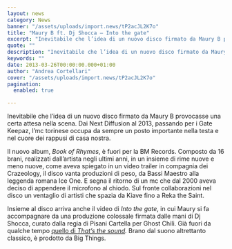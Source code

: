 ```yaml
---
layout: news
category: News
banner: "/assets/uploads/import.news/tP2acJL2K7o"
title: "Maury B ft. Dj Shocca – Into the gate"
excerpt: "Inevitabile che l’idea di un nuovo disco firmato da Maury B provocasse una certa attesa nella scena. Dai Next Diffusion al 2013, passando per i Gate Keepaz, l’mc torinese occupa da sempre un posto importante nella testa e nel cuore dei rappusi di casa nostra. Il nuovo album, Book of Rhymes, è fuori per la BM [&hellip"
quote: ""
description: "Inevitabile che l’idea di un nuovo disco firmato da Maury B provocasse una certa attesa nella scena. Dai Next Diffusion al 2013, passando per i Gate Keepaz, l’mc torinese occupa da sempre un posto importante nella testa e nel cuore dei rappusi di casa nostra. Il nuovo album, Book of Rhymes, è fuori per la BM [&hellip"
keywords: ""
date: 2013-03-26T00:00:00.000+01:00
author: "Andrea Cortellari"
cover: "/assets/uploads/import.news/tP2acJL2K7o"
pagination:
  enabled: true

---
```


Inevitabile che l’idea di un nuovo disco firmato da Maury B provocasse una certa attesa nella scena. Dai Next Diffusion al 2013, passando per i Gate Keepaz, l’mc torinese occupa da sempre un posto importante nella testa e nel cuore dei rappusi di casa nostra.

Il nuovo album, _Book of Rhymes_, è fuori per la BM Records. Composto da 16 brani, realizzati dall’artista negli ultimi anni, in un insieme di rime nuove e meno nuove, come aveva spiegato in un video trailer in compagnia dei Crazeology, il disco vanta produzioni di peso, da Bassi Maestro alla leggenda romana Ice One. E segna il ritorno di un mc che dal 2000 aveva deciso di appendere il microfono al chiodo. Sul fronte collaborazioni nel disco un ventaglio di artisti che spazia da Kiave fino a Reka the Saint.

Insieme al disco arriva anche il video di _Into the gate_, in cui Maury si fa accompagnare da una produzione colossale firmata dalle mani di Dj Shocca, curato dalla regia di Pisani Cartella per Ghost Chili. Già fuori da qualche tempo [quello di _That’s the sound_](https://hotmc.com/thats-the-sound-il-nuovo-video-di-maury-b-feat-deal/)_._ Brano dal suono altrettanto classico, è prodotto da Big Things.